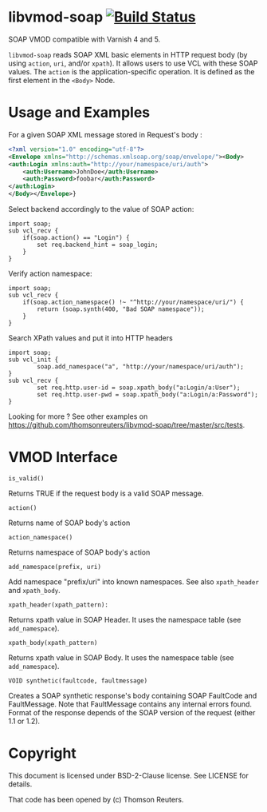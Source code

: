 libvmod-soap [![Build Status](https://travis-ci.org/thomsonreuters/libvmod-soap.svg?branch=master)](https://travis-ci.org/thomsonreuters/libvmod-soap)
=============


SOAP VMOD compatible with Varnish 4 and 5.

``libvmod-soap`` reads SOAP XML basic elements in HTTP request body (by using ``action``, ``uri``, and/or  ``xpath``). It allows users to use VCL with these SOAP values.
The ``action`` is the application-specific operation. It is defined as the first element in the ``<Body>`` Node.

Usage and Examples
=============
For a given SOAP XML message stored in Request's body :
```xml
<?xml version="1.0" encoding="utf-8"?>
<Envelope xmlns="http://schemas.xmlsoap.org/soap/envelope/"><Body>
<auth:Login xmlns:auth="http://your/namespace/uri/auth">
    <auth:Username>JohnDoe</auth:Username>
    <auth:Password>foobar</auth:Password>
</auth:Login>
</Body></Envelope>}
```

Select backend accordingly to the value of SOAP action:
```vcl
import soap;
sub vcl_recv {
    if(soap.action() == "Login") {
        set req.backend_hint = soap_login;
    }
}
```

Verify action namespace:
```vcl
import soap;
sub vcl_recv {
    if(soap.action_namespace() !~ "^http://your/namespace/uri/") {
        return (soap.synth(400, "Bad SOAP namespace"));
    }
}
```

Search XPath values and put it into HTTP headers
```vcl
import soap;
sub vcl_init {
        soap.add_namespace("a", "http://your/namespace/uri/auth");
}
sub vcl_recv {
        set req.http.user-id = soap.xpath_body("a:Login/a:User");
        set req.http.user-pwd = soap.xpath_body("a:Login/a:Password");
}
```

Looking for more ? See other examples on https://github.com/thomsonreuters/libvmod-soap/tree/master/src/tests. 

VMOD Interface
=============

```
is_valid()
```
Returns TRUE if the request body is a valid SOAP message.

```
action()
```
Returns name of SOAP body's action

```
action_namespace()
```
Returns namespace of SOAP body's action

```
add_namespace(prefix, uri)
```
Add namespace "prefix/uri" into known namespaces.
See also `xpath_header` and `xpath_body`.

```
xpath_header(xpath_pattern):
```
Returns xpath value in SOAP Header.
It uses the namespace table (see `add_namespace`).

```
xpath_body(xpath_pattern)
```
Returns xpath value in SOAP Body.
It uses the namespace table (see `add_namespace`).


```
VOID synthetic(faultcode, faultmessage)
```
Creates a SOAP synthetic response's body containing SOAP FaultCode and 
FaultMessage. Note that FaultMessage contains any internal errors found.
Format of the response depends of the SOAP version of the request (either 1.1 or 1.2).


Copyright
=============
This document is licensed under BSD-2-Clause license. See LICENSE for details.

That code has been opened by (c) Thomson Reuters.
